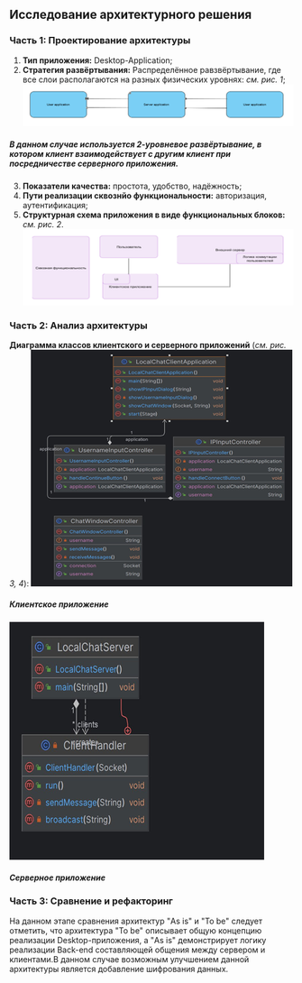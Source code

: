 ## Исследование архитектурного решения
### __Часть 1:__ Проектирование архитектуры
1. __Тип приложения:__ Desktop-Application;
2. __Стратегия развёртывания:__ Распределённое равзвёртывание, где все слои располагаются на разных физических уровнях: _см. рис. 1_;
 ![img_4.png](Pictures/img_4.png)
 ##### _В данном случае используется 2-уровневое развёртывание, в котором клиент взаимодействует с другим клиент при посредничестве серверного приложения._
3. __Показатели качества:__ простота, удобство, надёжность;
4. __Пути реализации сквознйо функциональности:__ авторизация, аутентификация;
5. __Структурная схема приложения в виде функциональных блоков:__ _см. рис. 2_.
![img_5.png](Pictures/img_5.png)

### __Часть 2: Анализ архитектуры__
__Диаграмма классов клиентского и серверного приложений__ (_см. рис. 3, 4_):
![img_6.png](Pictures/img_6.png)
##### _Клиентское приложение_
![img_7.png](Pictures/img_7.png)
##### _Серверное приложение_

### __Часть 3: Сравнение и рефакторинг__
На данном этапе сравнения архитектур "As is" и "To be" следует отметить, что архитектура "To be" описывает общую концепцию реализации Desktop-приложения, а "As is" демонстрирует логику реализации Back-end составляющей общения между сервером и клиентами.В данном случае возможным улучшением данной архитектуры является добавление шифрования данных.

